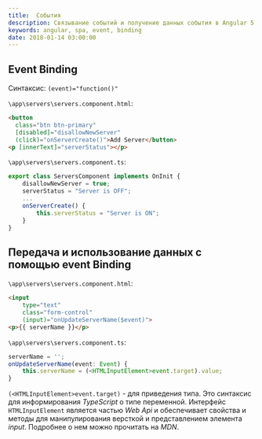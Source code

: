 ```yaml
---
title:  События
description: Связывание событий и получение данных события в Angular 5.
keywords: angular, spa, event, binding
date: 2018-01-14 03:00:00
---
```


## Event Binding

Синтаксис: `(event)="function()"`

`\app\servers\servers.component.html`:

```html
<button 
  class="btn btn-primary" 
  [disabled]="disallowNewServer"
  (click)="onServerCreate()">Add Server</button>
<p [innerText]="serverStatus"></p>
```

`\app\servers\servers.component.ts`:

```typescript
export class ServersComponent implements OnInit {
    disallowNewServer = true;
    serverStatus = "Server is OFF";
    ...
    onServerCreate() {
        this.serverStatus = "Server is ON";
    }
}
```

## Передача и использование данных с помощью event Binding

`\app\servers\servers.component.html`:

```html
<input
    type="text"
    class="form-control"
    (input)="onUpdateServerName($event)">
<p>{{ serverName }}</p>
```

`\app\servers\servers.component.ts`:

```typescript
serverName = '';
onUpdateServerName(event: Event) {
    this.serverName = (<HTMLInputElement>event.target).value;
}
```

`(<HTMLInputElement>event.target)` - для приведения типа. Это синтаксис для информирования *TypeScript* о типе переменной. Интерфейс `HTMLInputElement` является частью *Web Api* и обеспечивает свойства и методы для манипулирования версткой и представлением элемента *input*. Подробнее о нем можно прочитать на *MDN*.